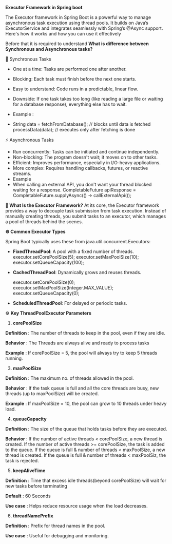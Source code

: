 
**Executor Framework in Spring boot**

The Executor framework in Spring Boot is a powerful way to manage asynchronous task execution using thread pools.
It builds on Java’s ExecutorService and integrates seamlessly with Spring’s @Async support.
Here's how it works and how you can use it effectively

Before that it is required to understand 
**What is difference between Synchronous and Asynchronous tasks?**

🔁 Synchronous Tasks
- One at a time: Tasks are performed one after another.
- Blocking: Each task must finish before the next one starts.
- Easy to understand: Code runs in a predictable, linear flow.
- Downside: If one task takes too long (like reading a large file or waiting for a database response), everything else has to wait.

- Example : 
- String data = fetchFromDatabase(); // blocks until data is fetched
  processData(data);                 // executes only after fetching is done

⚡ Asynchronous Tasks
- Run concurrently: Tasks can be initiated and continue independently.
- Non-blocking: The program doesn't wait; it moves on to other tasks.
- Efficient: Improves performance, especially in I/O-heavy applications.
- More complex: Requires handling callbacks, futures, or reactive streams.
- Example 
- When calling an external API, you don't want your thread blocked waiting for a response.
  CompletableFuture<String> apiResponse = CompletableFuture.supplyAsync(() -> callExternalApi());

**🧵 What Is the Executor Framework?**
At its core, the Executor framework provides a way to decouple task submission from task execution.
Instead of manually creating threads, you submit tasks to an executor, which manages a pool of threads behind the scenes.

**⚙️ Common Executor Types**

Spring Boot typically uses these from java.util.concurrent.Executors:
- **FixedThreadPool**: A pool with a fixed number of threads.
  executor.setCorePoolSize(5);
  executor.setMaxPoolSize(10);
  executor.setQueueCapacity(100);

- **CachedThreadPool**: Dynamically grows and reuses threads.

  executor.setCorePoolSize(0);
  executor.setMaxPoolSize(Integer.MAX_VALUE);
  executor.setQueueCapacity(0);

- **ScheduledThreadPool**: For delayed or periodic tasks.

⚙️ **Key ThreadPoolExecutor Parameters**

1. **corePoolSize**

**Definition** : The number of threads to keep in the pool, even if they are idle.

**Behavior** : The Threads are always alive and ready to process tasks

**Example** : If corePoolSize = 5, the pool will always try to keep 5 threads running.

3. **maxPoolSize** 

**Definition** : The maximum no. of threads allowed in the pool.

**Behavior** : If the task queue is full and all the core threads are busy, new threads
   (up to maxPoolSize) will be created.

**Example** : If maxPoolSize = 10, the pool can grow to 10 threads under heavy load.

4. **queueCapacity**

**Definition** : The size of the queue that holds tasks before they are executed.

**Behavior** : 
If the number of active threads <  corePoolSize, a new thread is created.
If the number of active threads >= corePoolSize, the task is added to the queue.
If the queue is full & number of threads < maxPoolSize, a new thread is created.
If the queue is full & number of threads < maxPoolSiz, the task is rejected.

5. **keepAliveTime**

**Definition** : Time that excess idle threads(beyond corePoolSize) will wait for new tasks
 before terminating

**Default** : 60 Seconds

**Use case** : Helps reduce resource usage when the load decreases.

6. **threadNamePrefix**

**Definition** : Prefix for thread names in the pool.

**Use case** : Useful for debugging and monitoring.



